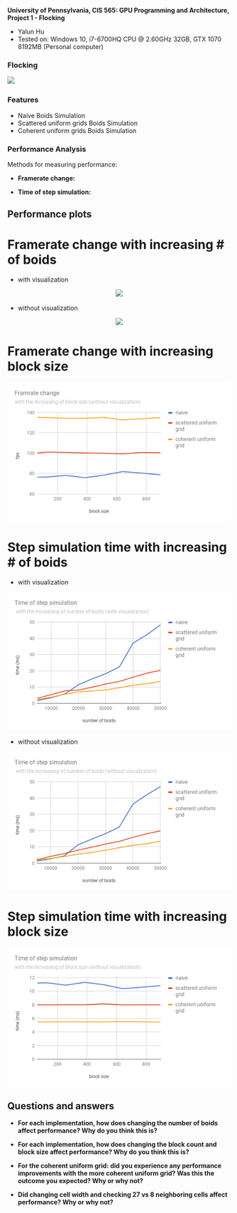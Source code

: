 **University of Pennsylvania, CIS 565: GPU Programming and Architecture,
Project 1 - Flocking**

* Yalun Hu
* Tested on: Windows 10, i7-6700HQ CPU @ 2.60GHz 32GB, GTX 1070 8192MB (Personal computer)

### Flocking

![](images/flock.gif)

### Features

* Naive Boids Simulation
* Scattered uniform grids Boids Simulation
* Coherent uniform grids Boids Simulation

### Performance Analysis

Methods for measuring performance:

* **Framerate change:**  

* **Time of step simulation:**


## Performance plots

# Framerate change with increasing # of boids

* with visualization

<p align="center">
  <img src="images/fps-boids-visual">
</p>

* without visualization

<p align="center">
  <img src="images/fps-boids-nonvisual">
</p>

# Framerate change with increasing block size

<p align="center">
  <img src="images/fps-block-nonvisual.png">
</p>

# Step simulation time with increasing # of boids

* with visualization

<p align="center">
  <img src="images/time-boids-visual.png">
</p>

* without visualization

<p align="center">
  <img src="images/time-boids-nonvisual.png">
</p>

# Step simulation time with increasing block size

<p align="center">
  <img src="images/time-block-nonvisual.png">
</p>

## Questions and answers

* **For each implementation, how does changing the number of boids affect performance? Why do you think this is?**



* **For each implementation, how does changing the block count and block size affect performance? Why do you think this is?**



* **For the coherent uniform grid: did you experience any performance improvements with the more coherent uniform grid? Was this the outcome you expected? Why or why not?**



* **Did changing cell width and checking 27 vs 8 neighboring cells affect performance? Why or why not?**

